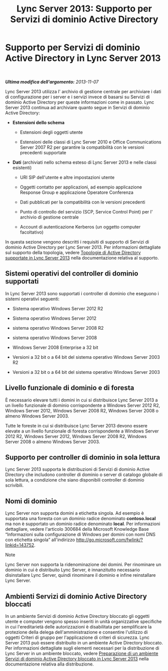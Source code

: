 ﻿---
title: 'Lync Server 2013: Supporto per Servizi di dominio Active Directory'
TOCTitle: Supporto per Servizi di dominio Active Directory
ms:assetid: aeb62d5e-e424-473a-b795-9452150c98dd
ms:mtpsurl: https://technet.microsoft.com/it-it/library/Gg412831(v=OCS.15)
ms:contentKeyID: 49301666
ms.date: 08/24/2015
mtps_version: v=OCS.15
ms.translationtype: HT
---

# Supporto per Servizi di dominio Active Directory in Lync Server 2013

 

_**Ultima modifica dell'argomento:** 2013-11-07_

Lync Server 2013 utilizza l' archivio di gestione centrale per archiviare i dati di configurazione per i server e i servizi invece di basarsi su Servizi di dominio Active Directory per queste informazioni come in passato. Lync Server 2013 continua ad archiviare quanto segue in Servizi di dominio Active Directory:

  - **Estensioni dello schema**
    
      - Estensioni degli oggetti utente
    
      - Estensioni delle classi di Lync Server 2010 e Office Communications Server 2007 R2 per garantire la compatibilità con le versioni precedenti supportate

  - **Dati** (archiviati nello schema esteso di Lync Server 2013 e nelle classi esistenti)
    
      - URI SIP dell'utente e altre impostazioni utente
    
      - Oggetti contatto per applicazioni, ad esempio applicazione Response Group e applicazione Operatore Conferenza
    
      - Dati pubblicati per la compatibilità con le versioni precedenti
    
      - Punto di controllo del servizio (SCP, Service Control Point) per l' archivio di gestione centrale
    
      - Account di autenticazione Kerberos (un oggetto computer facoltativo)

In questa sezione vengono descritti i requisiti di supporto di Servizi di dominio Active Directory per Lync Server 2013. Per informazioni dettagliate sul supporto della topologia, vedere [Topologie di Active Directory supportate in Lync Server 2013](lync-server-2013-supported-active-directory-topologies.md) nella documentazione relativa al supporto.

## Sistemi operativi del controller di dominio supportati

In Lync Server 2013 sono supportati i controller di dominio che eseguono i sistemi operativi seguenti:

  - Sistema operativo Windows Server 2012 R2

  - Sistema operativo Windows Server 2012

  - sistema operativo Windows Server 2008 R2

  - sistema operativo Windows Server 2008

  - Windows Server 2008 Enterprise a 32 bit

  - Versioni a 32 bit o a 64 bit del sistema operativo Windows Server 2003 R2

  - Versioni a 32 bit o a 64 bit del sistema operativo Windows Server 2003

## Livello funzionale di dominio e di foresta

È necessario elevare tutti i domini in cui si distribuisce Lync Server 2013 a un livello funzionale di dominio corrispondente a Windows Server 2012 R2, Windows Server 2012, Windows Server 2008 R2, Windows Server 2008 o almeno Windows Server 2003.

Tutte le foreste in cui si distribuisce Lync Server 2013 devono essere elevate a un livello funzionale di foresta corrispondente a Windows Server 2012 R2, Windows Server 2012, Windows Server 2008 R2, Windows Server 2008 o almeno Windows Server 2003.

## Supporto per controller di dominio in sola lettura

Lync Server 2013 supporta le distribuzioni di Servizi di dominio Active Directory che includono controller di dominio o server di catalogo globale di sola lettura, a condizione che siano disponibili controller di dominio scrivibili.

## Nomi di dominio

Lync Server non supporta domini a etichetta singola. Ad esempio è supportata una foresta con un dominio radice denominato **contoso.local** ma non è supportato un dominio radice denominato **local**. Per informazioni dettagliare, vedere l'articolo 300684 della Microsoft Knowledge Base “Informazioni sulla configurazione di Windows per domini con nomi DNS con etichetta singola” all'indirizzo <http://go.microsoft.com/fwlink/?linkid=143752>.


> [!NOTE]
> Lync Server non supporta la ridenominazione dei domini. Per rinominare un dominio in cui è distribuito Lync Server, è innanzitutto necessario disinstallare Lync Server, quindi rinominare il dominio e infine reinstallare Lync Server.



## Ambienti Servizi di dominio Active Directory bloccati

In un ambiente Servizi di dominio Active Directory bloccato gli oggetti utente e computer vengono spesso inseriti in unità organizzative specifiche in cui l'ereditarietà delle autorizzazioni è disabilitata per semplificare la protezione della delega dell'amministrazione e consentire l'utilizzo di oggetti Criteri di gruppo per l'applicazione di criteri di sicurezza. Lync Server 2013 può essere distribuito in un ambiente Active Directory bloccato. Per informazioni dettagliate sugli elementi necessari per la distribuzione di Lync Server in un ambiente bloccato, vedere [Preparazione di un ambiente Servizi di dominio Active Directory bloccato in Lync Server 2013](lync-server-2013-preparing-a-locked-down-active-directory-domain-services.md) nella documentazione relativa alla distribuzione.

